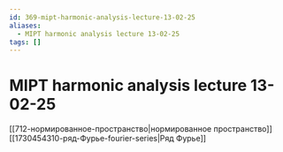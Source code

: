 ```yaml
---
id: 369-mipt-harmonic-analysis-lecture-13-02-25
aliases:
  - MIPT harmonic analysis lecture 13-02-25
tags: []
---
```


# MIPT harmonic analysis lecture 13-02-25
[[712-нормированное-пространство|нормированное пространство]]
[[1730454310-ряд-Фурье-fourier-series|Ряд Фурье]]

